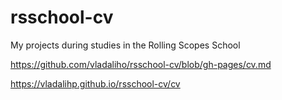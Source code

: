 # rsschool-cv
My projects during studies in the Rolling Scopes School 

https://github.com/vladaliho/rsschool-cv/blob/gh-pages/cv.md

https://vladalihp.github.io/rsschool-cv/cv